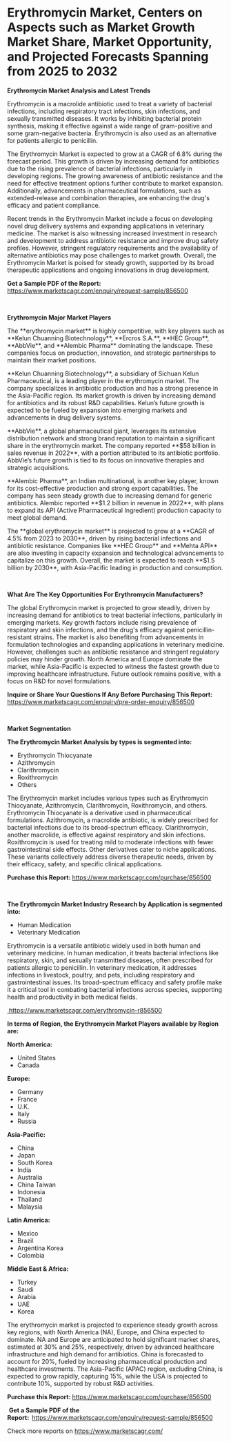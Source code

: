 <p><h1>Erythromycin Market, Centers on Aspects such as Market Growth Market Share, Market Opportunity, and Projected Forecasts Spanning from 2025 to 2032</h1></p><p><strong>Erythromycin Market Analysis and Latest Trends</strong></p>
<p><p>Erythromycin is a macrolide antibiotic used to treat a variety of bacterial infections, including respiratory tract infections, skin infections, and sexually transmitted diseases. It works by inhibiting bacterial protein synthesis, making it effective against a wide range of gram-positive and some gram-negative bacteria. Erythromycin is also used as an alternative for patients allergic to penicillin.</p><p>The Erythromycin Market is expected to grow at a CAGR of 6.8% during the forecast period. This growth is driven by increasing demand for antibiotics due to the rising prevalence of bacterial infections, particularly in developing regions. The growing awareness of antibiotic resistance and the need for effective treatment options further contribute to market expansion. Additionally, advancements in pharmaceutical formulations, such as extended-release and combination therapies, are enhancing the drug's efficacy and patient compliance.</p><p>Recent trends in the Erythromycin Market include a focus on developing novel drug delivery systems and expanding applications in veterinary medicine. The market is also witnessing increased investment in research and development to address antibiotic resistance and improve drug safety profiles. However, stringent regulatory requirements and the availability of alternative antibiotics may pose challenges to market growth. Overall, the Erythromycin Market is poised for steady growth, supported by its broad therapeutic applications and ongoing innovations in drug development.</p></p>
<p><strong>Get a Sample PDF of the Report:&nbsp;</strong> <a href="https://www.marketscagr.com/enquiry/request-sample/856500?utm_campaign=2216&utm_medium=2&utm_source=Github&utm_content=ia&utm_term=26012025&utm_id=erythromycin">https://www.marketscagr.com/enquiry/request-sample/856500</a></p>
<p>&nbsp;</p>
<p><strong>Erythromycin Major Market Players</strong></p>
<p><p>The **erythromycin market** is highly competitive, with key players such as **Kelun Chuanning Biotechnology**, **Ercros S.A.**, **HEC Group**, **AbbVie**, and **Alembic Pharma** dominating the landscape. These companies focus on production, innovation, and strategic partnerships to maintain their market positions.</p><p>**Kelun Chuanning Biotechnology**, a subsidiary of Sichuan Kelun Pharmaceutical, is a leading player in the erythromycin market. The company specializes in antibiotic production and has a strong presence in the Asia-Pacific region. Its market growth is driven by increasing demand for antibiotics and its robust R&D capabilities. Kelun’s future growth is expected to be fueled by expansion into emerging markets and advancements in drug delivery systems.</p><p>**AbbVie**, a global pharmaceutical giant, leverages its extensive distribution network and strong brand reputation to maintain a significant share in the erythromycin market. The company reported **$58 billion in sales revenue in 2022**, with a portion attributed to its antibiotic portfolio. AbbVie’s future growth is tied to its focus on innovative therapies and strategic acquisitions.</p><p>**Alembic Pharma**, an Indian multinational, is another key player, known for its cost-effective production and strong export capabilities. The company has seen steady growth due to increasing demand for generic antibiotics. Alembic reported **$1.2 billion in revenue in 2022**, with plans to expand its API (Active Pharmaceutical Ingredient) production capacity to meet global demand.</p><p>The **global erythromycin market** is projected to grow at a **CAGR of 4.5% from 2023 to 2030**, driven by rising bacterial infections and antibiotic resistance. Companies like **HEC Group** and **Mehta API** are also investing in capacity expansion and technological advancements to capitalize on this growth. Overall, the market is expected to reach **$1.5 billion by 2030**, with Asia-Pacific leading in production and consumption.</p></p>
<p>&nbsp;</p>
<p><strong>What Are The Key Opportunities For Erythromycin Manufacturers?</strong></p>
<p><p>The global Erythromycin market is projected to grow steadily, driven by increasing demand for antibiotics to treat bacterial infections, particularly in emerging markets. Key growth factors include rising prevalence of respiratory and skin infections, and the drug's efficacy against penicillin-resistant strains. The market is also benefiting from advancements in formulation technologies and expanding applications in veterinary medicine. However, challenges such as antibiotic resistance and stringent regulatory policies may hinder growth. North America and Europe dominate the market, while Asia-Pacific is expected to witness the fastest growth due to improving healthcare infrastructure. Future outlook remains positive, with a focus on R&D for novel formulations.</p></p>
<p><strong>Inquire or Share Your Questions If Any Before Purchasing This Report:</strong> <a href="https://www.marketscagr.com/enquiry/pre-order-enquiry/856500?utm_campaign=2216&utm_medium=2&utm_source=Github&utm_content=ia&utm_term=26012025&utm_id=erythromycin">https://www.marketscagr.com/enquiry/pre-order-enquiry/856500</a></p>
<p>&nbsp;</p>
<p><strong>Market Segmentation</strong></p>
<p><strong>The Erythromycin Market Analysis by types is segmented into:</strong></p>
<p><ul><li>Erythromycin Thiocyanate</li><li>Azithromycin</li><li>Clarithromycin</li><li>Roxithromycin</li><li>Others</li></ul></p>
<p><p>The Erythromycin market includes various types such as Erythromycin Thiocyanate, Azithromycin, Clarithromycin, Roxithromycin, and others. Erythromycin Thiocyanate is a derivative used in pharmaceutical formulations. Azithromycin, a macrolide antibiotic, is widely prescribed for bacterial infections due to its broad-spectrum efficacy. Clarithromycin, another macrolide, is effective against respiratory and skin infections. Roxithromycin is used for treating mild to moderate infections with fewer gastrointestinal side effects. Other derivatives cater to niche applications. These variants collectively address diverse therapeutic needs, driven by their efficacy, safety, and specific clinical applications.</p></p>
<p><strong>Purchase this Report:&nbsp;</strong><a href="https://www.marketscagr.com/purchase/856500?utm_campaign=2216&utm_medium=2&utm_source=Github&utm_content=ia&utm_term=26012025&utm_id=erythromycin">https://www.marketscagr.com/purchase/856500</a></p>
<p>&nbsp;</p>
<p><strong>The Erythromycin Market Industry Research by Application is segmented into:</strong></p>
<p><ul><li>Human Medication</li><li>Veterinary Medication</li></ul></p>
<p><p>Erythromycin is a versatile antibiotic widely used in both human and veterinary medicine. In human medication, it treats bacterial infections like respiratory, skin, and sexually transmitted diseases, often prescribed for patients allergic to penicillin. In veterinary medication, it addresses infections in livestock, poultry, and pets, including respiratory and gastrointestinal issues. Its broad-spectrum efficacy and safety profile make it a critical tool in combating bacterial infections across species, supporting health and productivity in both medical fields.</p></p>
<p><a href="https://www.marketscagr.com/erythromycin-r856500?utm_campaign=2216&utm_medium=2&utm_source=Github&utm_content=ia&utm_term=26012025&utm_id=erythromycin">&nbsp;https://www.marketscagr.com/erythromycin-r856500</a></p>
<p><strong>In terms of Region, the Erythromycin Market Players available by Region are:</strong></p>
<p>
    <p> <strong> North America: </strong>
        <ul>
            <li>United States</li>
            <li>Canada</li>
        </ul>
        </p> 
    <p> <strong> Europe: </strong>
        <ul>
            <li>Germany</li>
            <li>France</li>
            <li>U.K.</li>
            <li>Italy</li>
            <li>Russia</li>
        </ul>
        </p> 
    <p> <strong> Asia-Pacific: </strong>
        <ul>
            <li>China</li>
            <li>Japan</li>
            <li>South Korea</li>
            <li>India</li>
            <li>Australia</li>
            <li>China Taiwan</li>
            <li>Indonesia</li>
            <li>Thailand</li>
            <li>Malaysia</li>
        </ul>
        </p> 
    <p> <strong> Latin America: </strong>
        <ul>
            <li>Mexico</li>
            <li>Brazil</li>
            <li>Argentina Korea</li>
            <li>Colombia</li>
        </ul>
        </p> 
    <p> <strong> Middle East & Africa: </strong>
        <ul>
            <li>Turkey</li>
            <li>Saudi</li>
            <li>Arabia</li>
            <li>UAE</li>
            <li>Korea</li>
        </ul>
    </p>
    </p>
<p><p>The erythromycin market is projected to experience steady growth across key regions, with North America (NA), Europe, and China expected to dominate. NA and Europe are anticipated to hold significant market shares, estimated at 30% and 25%, respectively, driven by advanced healthcare infrastructure and high demand for antibiotics. China is forecasted to account for 20%, fueled by increasing pharmaceutical production and healthcare investments. The Asia-Pacific (APAC) region, excluding China, is expected to grow rapidly, capturing 15%, while the USA is projected to contribute 10%, supported by robust R&D activities.</p></p>
<p><strong>Purchase this Report: </strong><a href="https://www.marketscagr.com/purchase/856500?utm_campaign=2216&utm_medium=2&utm_source=Github&utm_content=ia&utm_term=26012025&utm_id=erythromycin">https://www.marketscagr.com/purchase/856500</a></p>
<p>&nbsp;<strong>Get a Sample PDF of the Report:&nbsp;&nbsp;</strong><a href="https://www.marketscagr.com/enquiry/request-sample/856500?utm_campaign=2216&utm_medium=2&utm_source=Github&utm_content=ia&utm_term=26012025&utm_id=erythromycin">https://www.marketscagr.com/enquiry/request-sample/856500</a></p>
<p><strong></strong></p>
<p>Check more reports on <a href="https://www.marketscagr.com/?utm_campaign=2216&utm_medium=2&utm_source=Github&utm_content=ia&utm_term=26012025&utm_id=erythromycin">https://www.marketscagr.com/</a></p>